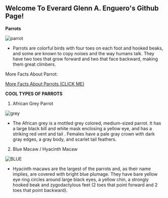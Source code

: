 **Welcome To Everard Glenn A. Enguero's Github Page!**
---
**Parrots**

![parrot](https://encrypted-tbn0.gstatic.com/images?q=tbn:ANd9GcQsFdg_0zDr2lpz0J3tYlnk4_cxnQ7hQ13W8Q&usqp=CAU)

- Parrots are colorful birds with four toes on each foot and hooked beaks, and some are known to copy noises and the way humans talk. They have two toes that grow forward and two that face backward, making them great climbers.

More Facts About Parrot:

[More Facts About Parrots (CLICK ME)](https://www.smithsonianmag.com/science-nature/14-fun-facts-about-parrots-180957714/)

**COOL TYPES OF PARROTS**

1. African Grey Parrot

![grey](https://encrypted-tbn0.gstatic.com/images?q=tbn:ANd9GcS38B82UqJzvSTT5yHy3iBVBNAq13z3Ru-J6g&usqp=CAU)

- The African grey is a mottled grey colored, medium-sized parrot. It has a large black bill and white mask enclosing a yellow eye, and has a striking red vent and tail . Females have a pale gray crown with dark gray edges, a gray body, and scarlet tail feathers.

2. Blue Macaw / Hyacinth Macaw

![BLUE](https://encrypted-tbn0.gstatic.com/images?q=tbn:ANd9GcQyI4gpY-3pV3dz-Mm8Zd2D2Zm7C3E0WaMCNQ&usqp=CAU)

- Hyacinth macaws are the largest of the parrots and, as their name implies, are covered with bright blue plumage. They have bare yellow eye ring circles around large black eyes, a yellow chin, a strongly hooked beak and zygodactylous feet (2 toes that point forward and 2 toes that point backward).
